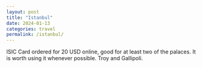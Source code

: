```yaml
---
layout: post
title: "Istanbul"
date: 2024-01-13
categories: travel
permalink: /istanbul/
---
```


ISIC Card ordered for 20 USD online, good for at least two of the palaces. It is worth using it whenever possible.
Troy and Gallipoli.